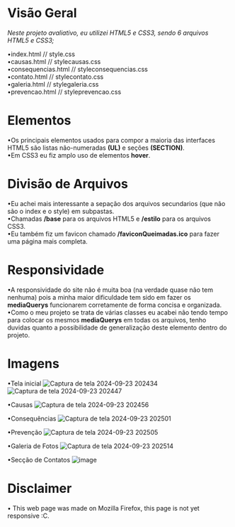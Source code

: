 **<h1>Visão Geral</h1>**
*Neste projeto avaliativo, eu utilizei HTML5 e CSS3, sendo 6 arquivos HTML5 e CSS3;*<br>

•index.html // style.css <br>
•causas.html // stylecausas.css <br>
•consequencias.html // styleconsequencias.css <br> 
•contato.html // stylecontato.css <br>
•galeria.html // stylegaleria.css <br>
•prevencao.html // styleprevencao.css <br>

**<h1>Elementos</h1>**
•Os principais elementos usados para compor a maioria das interfaces HTML5 são listas não-numeradas **(UL)** e seções **(SECTION)**.<br>
•Em CSS3 eu fiz amplo uso de elementos **hover**.

**<h1>Divisão de Arquivos</h1>**
•Eu achei mais interessante a sepação dos arquivos secundarios (que não são o index e o style) em subpastas.<br>
•Chamadas **/base** para os arquivos HTML5 e **/estilo** para os arquivos CSS3.<br>
•Eu também fiz um favicon chamado **/faviconQueimadas.ico** para fazer uma página mais completa.<br>

**<h1>Responsividade</h1>**
•A responsividade do site não é muita boa (na verdade quase não tem nenhuma) pois a minha maior dificuldade tem sido em fazer os **mediaQuerys** funcionarem corretamente de forma concisa e organizada. <br>
•Como o meu projeto se trata de várias classes eu acabei não tendo tempo para colocar os mesmos **mediaQuerys** em todas os arquivos, tenho duvidas quanto a possibilidade de generalização deste elemento dentro do projeto.

**<h1>Imagens</h1>**
•Tela inicial
![Captura de tela 2024-09-23 202434](https://github.com/user-attachments/assets/ca0bb3f3-661f-4613-83b6-9523bd74f13a)
![Captura de tela 2024-09-23 202447](https://github.com/user-attachments/assets/10b15484-a37f-4760-a05f-16302d78f638)

•Causas
![Captura de tela 2024-09-23 202456](https://github.com/user-attachments/assets/69bebc26-0e10-4bd6-a7ef-cb1b67a06b13)

•Consequências
![Captura de tela 2024-09-23 202501](https://github.com/user-attachments/assets/71b63876-f352-4aba-bc80-5aa0f7c312f1)

•Prevenção
![Captura de tela 2024-09-23 202505](https://github.com/user-attachments/assets/ce705e57-786a-4f88-997c-aaeed783afe5)

•Galeria de Fotos
![Captura de tela 2024-09-23 202514](https://github.com/user-attachments/assets/e82ef637-269a-494f-9e13-5d23ece84e71)

•Secção de Contatos
![image](https://github.com/user-attachments/assets/34cd272c-ec0f-4b70-b4ec-f48179d3e546)

**<h1>Disclaimer</h1>**
• This web page was made on Mozilla Firefox, this page is not yet responsive :C.
